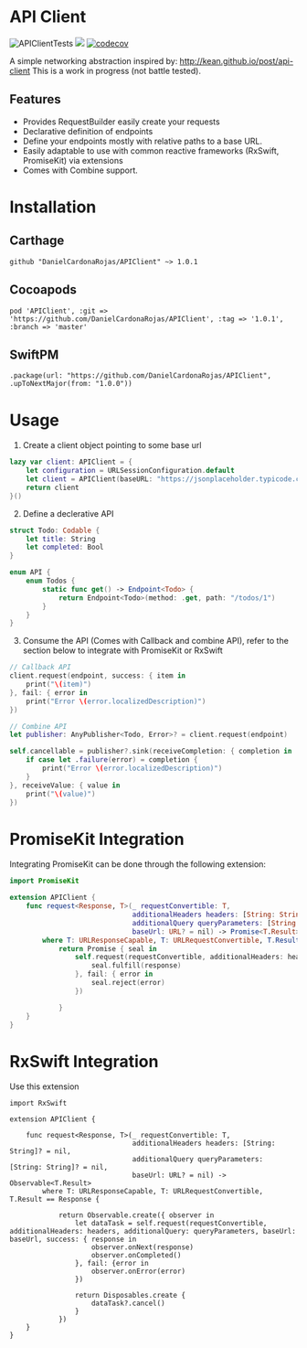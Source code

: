 # API Client

![APIClientTests](https://github.com/DanielCardonaRojas/APIClient/workflows/APIClientTests/badge.svg)
![](https://img.shields.io/github/v/tag/DanielCardonaRojas/APIClient)
[![codecov](https://codecov.io/gh/DanielCardonaRojas/APIClient/branch/master/graph/badge.svg?token=SJPX8AG809)](https://codecov.io/gh/DanielCardonaRojas/APIClient)

A simple networking abstraction inspired by: http://kean.github.io/post/api-client
This is a work in progress (not battle tested).

## Features

- Provides RequestBuilder easily create your requests
- Declarative definition of endpoints
- Define your endpoints mostly with relative paths to a base URL.
- Easily adaptable to use with common reactive frameworks (RxSwift, PromiseKit) via extensions
- Comes with Combine support.

# Installation

## Carthage

```shell
github "DanielCardonaRojas/APIClient" ~> 1.0.1
```

## Cocoapods

```shell
pod 'APIClient', :git => 'https://github.com/DanielCardonaRojas/APIClient', :tag => '1.0.1', :branch => 'master'
```

## SwiftPM

```shell
.package(url: "https://github.com/DanielCardonaRojas/APIClient", .upToNextMajor(from: "1.0.0"))
```

# Usage

1. Create a client object pointing to some base url

```swift
lazy var client: APIClient = {
	let configuration = URLSessionConfiguration.default
	let client = APIClient(baseURL: "https://jsonplaceholder.typicode.com", configuration: configuration)
	return client
}()
```

2. Define a declerative API

```swift
struct Todo: Codable {
    let title: String
    let completed: Bool
}

enum API {
    enum Todos {
        static func get() -> Endpoint<Todo> {
            return Endpoint<Todo>(method: .get, path: "/todos/1")
        }
    }
}
```

3. Consume the API (Comes with Callback and combine API), refer to the section below to integrate with PromiseKit or RxSwift

```swift
// Callback API
client.request(endpoint, success: { item in
	print("\(item)")
}, fail: { error in
	print("Error \(error.localizedDescription)")
})

// Combine API
let publisher: AnyPublisher<Todo, Error>? = client.request(endpoint)

self.cancellable = publisher?.sink(receiveCompletion: { completion in
	if case let .failure(error) = completion {
		print("Error \(error.localizedDescription)")
	}
}, receiveValue: { value in
	print("\(value)")
})
```

# PromiseKit Integration

Integrating PromiseKit can be done through the following extension:

```swift
import PromiseKit

extension APIClient {
    func request<Response, T>(_ requestConvertible: T,
                              additionalHeaders headers: [String: String]? = nil,
                              additionalQuery queryParameters: [String: String]? = nil,
                              baseUrl: URL? = nil) -> Promise<T.Result>
        where T: URLResponseCapable, T: URLRequestConvertible, T.Result == Response {
            return Promise { seal in
                self.request(requestConvertible, additionalHeaders: headers, additionalQuery: queryParameters, success: { response in
                    seal.fulfill(response)
                }, fail: { error in
                    seal.reject(error)
                })

            }
    }
}

```

# RxSwift Integration

Use this extension

```shell
import RxSwift

extension APIClient {

    func request<Response, T>(_ requestConvertible: T,
                              additionalHeaders headers: [String: String]? = nil,
                              additionalQuery queryParameters: [String: String]? = nil,
                              baseUrl: URL? = nil) -> Observable<T.Result>
        where T: URLResponseCapable, T: URLRequestConvertible, T.Result == Response {

            return Observable.create({ observer in
                let dataTask = self.request(requestConvertible, additionalHeaders: headers, additionalQuery: queryParameters, baseUrl: baseUrl, success: { response in
                    observer.onNext(response)
                    observer.onCompleted()
                }, fail: {error in
                    observer.onError(error)
                })

                return Disposables.create {
                    dataTask?.cancel()
                }
            })
    }
}
```
